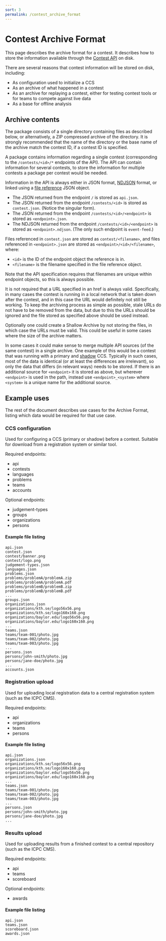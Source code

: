 ```yaml
---
sort: 3
permalink: /contest_archive_format
---
```

# Contest Archive Format

This page describes the archive format for a contest. It describes how to
store the information available through the [Contest API](contest_api) on
disk.

There are several reasons that contest information will be stored on
disk, including:

  - As configuration used to initialize a CCS
  - As an archive of what happened in a contest
  - As an archive for replaying a contest, either for testing contest
    tools or for teams to compete against live data
  - As a base for offline analysis

## Archive contents

The package consists of a single directory containing files as described
below, or alternatively, a ZIP compressed archive of the directory. It is
strongly recommended that the name of the directory or the base name of the
archive match the contest ID, if a contest ID is specified. 

A package contains information regarding a single contest (corresponding to
the `/contests/<id>/*` endpoints of the API). The API can contain information
for several contests, to store the information for multiple contests a
package per contest would be needed.

Information in the API is always either in JSON format, [NDJSON](contest_api#event-feed)
format, or linked using a [file reference](contest_api#json-attribute-types)
JSON object.

- The JSON returned from the endpoint `/` is stored as
  `api.json`.
- The JSON returned from the endpoint `/contests/<id>` is stored as
  `contest.json`. (Notice the singular form).
- The JSON returned from the endpoint `/contests/<id>/<endpoint>` is stored as
  `<endpoint>.json`.
- The NDJSON returned from the endpoint `/contests/<id>/<endpoint>` is stored as
  `<endpoint>.ndjson`. (The only such endpoint is `event-feed`.)


Files referenced in `contest.json` are stored as `contest/<filename>`, and
files referenced in `<endpoint>.json` are stored as
`<endpoint>/<id>/<filename>`, where:
- `<id>` is the ID of the endpoint object the reference is in.
- `<filename>` is the filename specified in the file reference object.

Note that the API specification requires that filenames are unique within
endpoint objects, so this is always possible.

It is not required that a URL specified in an href is always valid.
Specifically, in many cases the contest is running in a local network that is
taken down after the contest, and in this case the URL would definitely not
still be working. To keep the archiving process as simple as possible, stale
URLs do not have to be removed from the data, but due to this the URLs should
be ignored and the file stored as specified above should be used instead.

Optionally one could create a Shallow Archive by not storing the files, in
which case the URLs must be valid. This could be useful in some cases where
the size of the archive matters.

In some cases it could make sense to merge multiple API sources (of the same
contest) in a single archive. One example of this would be a contest that was
running with a primary and [shadow](ccs_system_requirements#shadow-mode) CCS.
Typically in such cases, most of the data is identical (or at least the
differences are irrelevant), so only the data that differs (in relevant ways)
needs to be stored. If there is an additional source for `<endpoint>` it is
stored as above, but wherever `<endpoint>` is used in the path, instead use
`<endpoint>_<system>` where `<system>` is a unique name for the additional
source.

## Example uses

The rest of the document describes use cases for the Archive Format, listing
which data would be required for that use case.

### CCS configuration

Used for configuring a CCS (primary or shadow) before a contest. Suitable for
download from a registration system or similar tool.

Required endpoints:
- api
- contests
- languages
- problems
- teams
- accounts

Optional endpoints:
- judgement-types
- groups
- organizations
- persons

#### Example file listing

```
api.json
contest.json
contest/banner.png
contest/logo.png
judgement-types.json
languages.json
problems.json
problems/problemA/problemA.zip
problems/problemA/problemA.pdf
problems/problemB/problemB.zip
problems/problemB/problemB.pdf
...
groups.json
organizations.json
organizations/kth.se/logo56x56.png
organizations/kth.se/logo160x160.png
organizations/baylor.edu/logo56x56.png
organizations/baylor.edu/logo160x160.png
...
teams.json
teams/team-001/photo.jpg
teams/team-002/photo.jpg
teams/team-003/photo.jpg
...
persons.json
persons/john-smith/photo.jpg
persons/jane-doe/photo.jpg
...
accounts.json
```

### Registration upload

Used for uploading local registration data to a central registration system
(such as the ICPC CMS).

Required endpoints:
- api
- organizations
- teams
- persons

#### Example file listing

```
api.json
organizations.json
organizations/kth.se/logo56x56.png
organizations/kth.se/logo160x160.png
organizations/baylor.edu/logo56x56.png
organizations/baylor.edu/logo160x160.png
...
teams.json
teams/team-001/photo.jpg
teams/team-002/photo.jpg
teams/team-003/photo.jpg
...
persons.json
persons/john-smith/photo.jpg
persons/jane-doe/photo.jpg
...
```

### Results upload

Used for uploading results from a finished contest to a central repository
(such as the ICPC CMS).

Required endpoints:
- api
- teams
- scoreboard

Optional endpoints:
- awards

#### Example file listing

```
api.json
teams.json
scoreboard.json
awards.json
```
